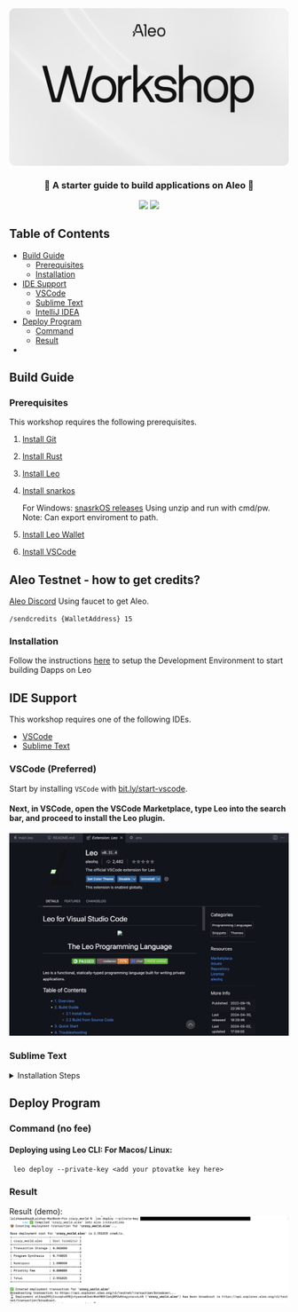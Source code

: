 <!-- <h1 align="center">Aleo Workshop</h1> -->
<img alt="workshop" width="1412" src="images/aleo_workshop.png">
<h3 align="center">📜 A starter guide to build applications on Aleo 📜</h3>

<p align="center">
    <a href="https://twitter.com/AleoHQ"><img src="https://img.shields.io/twitter/url/https/twitter.com/AleoHQ.svg?style=social&label=Follow%20%40AleoHQ"></a>
    <a href="https://aleo.org/discord"><img src="https://img.shields.io/discord/700454073459015690?logo=discord"/></a>
</p>

## Table of Contents
- [Build Guide](#build-guide)
    - [Prerequisites](#prerequisites)
    - [Installation](#installation)
- [IDE Support](#ide-support)
    - [VSCode](#vscode-preferred)
    - [Sublime Text](#sublime-text)
    - [IntelliJ IDEA](#intellij-idea)
- [Deploy Program](#deploy-program)
    - [Command](#command)
    - [Result](#Result)
- 
## Build Guide

### Prerequisites

This workshop requires the following prerequisites.
1.  [Install Git](https://git-scm.com/downloads)
2.  [Install Rust](https://www.rust-lang.org/tools/install)
3.  [Install Leo](https://developer.aleo.org/leo/installation)
4.  [Install snarkos](https://developer.aleo.org/testnet/getting_started/installation/)

	For Windows: [snasrkOS releases](https://github.com/AleoHQ/snarkOS/releases) Using unzip and run with cmd/pw.
    Note: Can export enviroment to path.
    
5.  [Install Leo Wallet](https://leo.app/)
6.  [Install VSCode](https://code.visualstudio.com/download)


## Aleo Testnet - how to get credits?

[Aleo Discord](https://discord.com/invite/aleohq) Using faucet to get Aleo.

`/sendcredits {WalletAddress} 15`

### Installation

Follow the instructions [here](1_setup_installation_guide.md) to setup the Development Environment to start building Dapps on Leo 

## IDE Support

This workshop requires one of the following IDEs.
- [VSCode](https://bit.ly/start-vscode)
- [Sublime Text](https://bit.ly/start-sublime)


### VSCode (Preferred)

Start by installing `VSCode` with [bit.ly/start-vscode](https://bit.ly/start-vscode).

#### Next, in VSCode, open the **VSCode Marketplace**, type **Leo** into the search bar, and proceed to install the Leo plugin.
![Leo VSCode](images/leo-ext.png)

### Sublime Text

<details><summary>Installation Steps</summary>

Start by installing `Sublime Text` with [bit.ly/start-sublime](https://bit.ly/start-sublime).

#### Next, in Sublime Text, install [Package Control](https://packagecontrol.io):
- On Windows/Linux: `ctrl + shift + p`, type **Install Package Control**, and press **Enter**.
- On macOS: `cmd + shift + p`, type **Install Package Control**, and press **Enter**.

#### Next, in Sublime Text, install [LSP](https://packagecontrol.io/packages/LSP):
- On Windows/Linux: `ctrl + shift + p`, select **Package Control: Install Package**, type **LSP**, and press **Enter**.
- On macOS: `cmd + shift + p`, select **Package Control: Install Package**, type **LSP**, and press **Enter**.

#### Lastly, in Sublime Text, install [LSP-leo](https://packagecontrol.io/packages/LSP-leo):
- On Windows/Linux: `ctrl + shift + p`, select **Package Control: Install Package**, type **LSP-leo**, and press **Enter**.
- On macOS: `cmd + shift + p`, select **Package Control: Install Package**, type **LSP-leo**, and press **Enter**.

</details>

## Deploy Program

### Command (no fee)

#### Deploying using Leo CLI: For Macos/ Linux:

```
 leo deploy --private-key <add your ptovatke key here>
```

### Result
Result (demo):
![](images/deployTokenUpdated.png)



